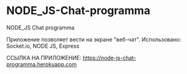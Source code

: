 # NODE_JS-Chat-programma
NODE_JS Chat programma

Приложение позволяет вести на экране "веб-чат". Использовано: Socket.io, NODE JS, Express

ССЫЛКА НА ПРИЛОЖЕНИЕ:  https://node-js-chat-programma.herokuapp.com
